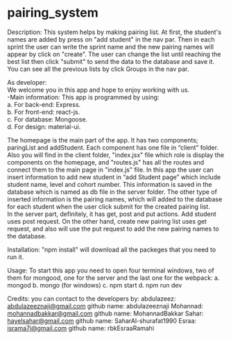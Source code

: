 # pairing_system

Description: 
This system helps by making pairing list. At first, the student's names are added by press on "add student" in the nav par. Then in each sprint the user can write the sprint name and the new pairing names will appear by click on "create". The user can change the list until reaching the best list then click "submit" to send the data to the database and save it. You can see all the previous lists by click Groups in the nav par.

As developer:   
We welcome you in this app and hope to enjoy working with us.  
-Main information:   This app is programmed by using:  
a. For back-end: Express.  
b. For front-end: react-js.  
c. For database: Mongoose.  
d. For design: material-ui.  
  
The homepage is the main part of the app. It has two components; paringList and addStudent. Each component has one file in “client” folder. Also you will find in the client folder, "index.jsx" file which role is display the components on the homepage, and "routes.js" has all the routes and connect them to the main page in "index.js" file. 
In this app the user can insert information to add new student in “add Student page” which include student name, level and cohort number. This information is saved in the database which is named as db file in the server folder. The other type of inserted information is the pairing names, which will added to the database for each student when the user click submit for the created pairing list.    
In the server part, definitely, it has get, post and put actions. Add student uses post request. On the other hand, create new pairing list uses get request, and also will use the put request to add the new pairing names to the database.

Installation: 
"npm install" will download all the packeges that you need to run it.

Usage: 
To start this app you need to open four terminal windows, two of them for mongood, one for the server and the last one for the webpack: 
a. mongod 
b. mongo (for windows)
c. npm start 
d. npm run dev 

Credits: 
you can contact to the developers by:
  abdulazeez: abdulazeeznaji@gmail.com        github name: abdulazeeznaji
  Mohannad: mohannadbakkar@gmail.com          github name: MohannadBakkar
  Sahar: hayelsahar@gmail.com                 github name: SaharAl-shurafat1990
  Esraa: israma7i@gmail.com                   github name: rbkEsraaRamahi


